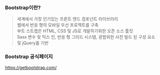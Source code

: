 ### Bootstrap이란?
> 세계에서 가장 인기있는 프론트 엔드 컴포넌트 라이브러리<br>
웹에서 반응 형의 모바일 우선 프로젝트를 구축<br>
부트 스트랩은 HTML, CSS 및 JS로 개발하기위한 오픈 소스 툴킷<br>
Sass 변수 및 믹스 인, 반응 형 그리드 시스템, 광범위한 사전 빌드 된 구성 요소 및 jQuery를 기반

### Bootstrap 공식페이지
https://getbootstrap.com/

#### 

